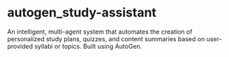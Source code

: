 # autogen_study-assistant
An intelligent, multi-agent system that automates the creation of personalized study plans, quizzes, and content summaries based on user-provided syllabi or topics. Built using AutoGen.
